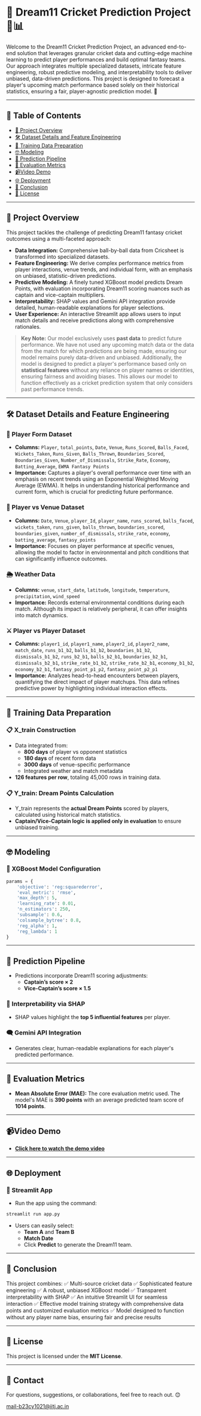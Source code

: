 # 🏏 Dream11 Cricket Prediction Project 🤖📊

Welcome to the Dream11 Cricket Prediction Project, an advanced end-to-end solution that leverages granular cricket data and cutting-edge machine learning to predict player performances and build optimal fantasy teams. Our approach integrates multiple specialized datasets, intricate feature engineering, robust predictive modeling, and interpretability tools to deliver unbiased, data-driven predictions. This project is designed to forecast a player's upcoming match performance based solely on their historical statistics, ensuring a fair, player-agnostic prediction model. 🚀

---

## 📌 Table of Contents
- [📌 Project Overview](#project-overview)
- [🛠️ Dataset Details and Feature Engineering](#dataset-details-and-feature-engineering)
- [🧬 Training Data Preparation](#training-data-preparation)
- [🤓 Modeling](#modeling)
- [🔮 Prediction Pipeline](#prediction-pipeline)
- [🔢 Evaluation Metrics](#evaluation-metrics)
- [📹Video Demo](#video-demo)
- [🌐 Deployment](#deployment)
- [🏁 Conclusion](#conclusion)
- [📝 License](#license)

---

## 📌 Project Overview
This project tackles the challenge of predicting Dream11 fantasy cricket outcomes using a multi-faceted approach:

- **Data Integration:** Comprehensive ball-by-ball data from Cricsheet is transformed into specialized datasets.
- **Feature Engineering:** We derive complex performance metrics from player interactions, venue trends, and individual form, with an emphasis on unbiased, statistic-driven predictions.
- **Predictive Modeling:** A finely tuned XGBoost model predicts Dream Points, with evaluation incorporating Dream11 scoring nuances such as captain and vice-captain multipliers.
- **Interpretability:** SHAP values and Gemini API integration provide detailed, human-readable explanations for player selections.
- **User Experience:** An interactive Streamlit app allows users to input match details and receive predictions along with comprehensive rationales.

> **Key Note:** Our model exclusively uses **past data** to predict future performance. We have not used any upcoming match data or the data from the match for which predictions are being made, ensuring our model remains purely data-driven and unbiased. Additionally, the model is designed to predict a player's performance based only on **statistical features** without any reliance on player names or identities, ensuring fairness and avoiding biases. This allows our model to function effectively as a cricket prediction system that only considers past performance trends.

---

## 🛠️ Dataset Details and Feature Engineering
### 📄 Player Form Dataset
- **Columns:** `Player`, `total_points`, `Date`, `Venue`, `Runs_Scored`, `Balls_Faced`, `Wickets_Taken`, `Runs_Given`, `Balls_Thrown`, `Boundaries_Scored`, `Boundaries_Given`, `Number_of_Dismissals`, `Strike_Rate`, `Economy`, `Batting_Average`, `EWMA Fantasy Points`
- **Importance:** Captures a player's overall performance over time with an emphasis on recent trends using an Exponential Weighted Moving Average (EWMA). It helps in understanding historical performance and current form, which is crucial for predicting future performance.

### 📄 Player vs Venue Dataset
- **Columns:** `Date`, `Venue`, `player_Id`, `player_name`, `runs_scored`, `balls_faced`, `wickets_taken`, `runs_given`, `balls_thrown`, `boundaries_scored`, `boundaries_given`, `number_of_dismissals`, `strike_rate`, `economy`, `batting_average`, `fantasy_points`
- **Importance:** Focuses on player performance at specific venues, allowing the model to factor in environmental and pitch conditions that can significantly influence outcomes.

### 🌦️ Weather Data
- **Columns:** `venue`, `start_date`, `latitude`, `longitude`, `temperature`, `precipitation`, `wind_speed`
- **Importance:** Records external environmental conditions during each match. Although its impact is relatively peripheral, it can offer insights into match dynamics.

### ⚔️ Player vs Player Dataset
- **Columns:** `player1_id`, `player1_name`, `player2_id`, `player2_name`, `match_date`, `runs_b1_b2`, `balls_b1_b2`, `boundaries_b1_b2`, `dismissals_b1_b2`, `runs_b2_b1`, `balls_b2_b1`, `boundaries_b2_b1`, `dismissals_b2_b1`, `strike_rate_b1_b2`, `strike_rate_b2_b1`, `economy_b1_b2`, `economy_b2_b1`, `fantasy_point_p1_p2`, `fantasy_point_p2_p1`
- **Importance:** Analyzes head-to-head encounters between players, quantifying the direct impact of player matchups. This data refines predictive power by highlighting individual interaction effects.

---

## 🧬 Training Data Preparation
### 📋 X_train Construction
- Data integrated from:
  - **800 days** of player vs opponent statistics
  - **180 days** of recent form data
  - **3000 days** of venue-specific performance
  - Integrated weather and match metadata
- **126 features per row**, totaling 45,000 rows in training data.

### 📋 Y_train: Dream Points Calculation
- Y_train represents the **actual Dream Points** scored by players, calculated using historical match statistics.
- **Captain/Vice-Captain logic is applied only in evaluation** to ensure unbiased training.

---

## 🤓 Modeling
### 🔧 XGBoost Model Configuration
```python
params = {
    'objective': 'reg:squarederror',
    'eval_metric': 'rmse',
    'max_depth': 5,
    'learning_rate': 0.01,
    'n_estimators': 250,
    'subsample': 0.6,
    'colsample_bytree': 0.8,
    'reg_alpha': 1,
    'reg_lambda': 1
}
```

---

## 🔮 Prediction Pipeline
- Predictions incorporate Dream11 scoring adjustments:
  - **Captain’s score × 2**
  - **Vice-Captain’s score × 1.5**

### 🧠 Interpretability via SHAP
- SHAP values highlight the **top 5 influential features** per player.

### 🗨️ Gemini API Integration
- Generates clear, human-readable explanations for each player's predicted performance.

---

## 🔢 Evaluation Metrics
- **Mean Absolute Error (MAE):** The core evaluation metric used. The model's MAE is **390 points** with an average predicted team score of **1014 points**.

--- 

## 📹Video Demo

- **[Click here to watch the demo video](https://drive.google.com/file/d/1Z_ZDy6rfrYn-GWxwrQGqFUYGfcIlLeuZ/view?usp=sharing)**

--- 


## 🌐 Deployment
### 🚀 Streamlit App
- Run the app using the command:
```bash
streamlit run app.py
```
- Users can easily select:
  - **Team A** and **Team B**
  - **Match Date**
  - Click **Predict** to generate the Dream11 team.

---

## 🏁 Conclusion
This project combines:
✅ Multi-source cricket data
✅ Sophisticated feature engineering
✅ A robust, unbiased XGBoost model
✅ Transparent interpretability with SHAP
✅ An intuitive Streamlit UI for seamless interaction
✅ Effective model training strategy with comprehensive data points and customized evaluation metrics
✅ Model designed to function without any player name bias, ensuring fair and precise results

---

## 📝 License
This project is licensed under the **MIT License**.

---

## 📧 Contact
For questions, suggestions, or collaborations, feel free to reach out. 😊 

mail-b23cy1021@iitj.ac.in

